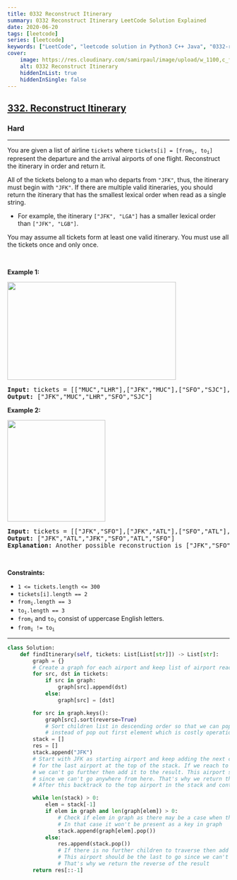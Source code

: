 ```yaml
---
title: 0332 Reconstruct Itinerary
summary: 0332 Reconstruct Itinerary LeetCode Solution Explained
date: 2020-06-20
tags: [leetcode]
series: [leetcode]
keywords: ["LeetCode", "leetcode solution in Python3 C++ Java", "0332-reconstruct-itinerary LeetCode Solution Explained"]
cover:
    image: https://res.cloudinary.com/samirpaul/image/upload/w_1100,c_fit,co_rgb:FFFFFF,l_text:Arial_75_bold:0332 Reconstruct Itinerary - Solution Explained/problem-solving.webp
    alt: 0332 Reconstruct Itinerary
    hiddenInList: true
    hiddenInSingle: false
---
```



<h2><a href="https://leetcode.com/problems/reconstruct-itinerary/">332. Reconstruct Itinerary</a></h2><h3>Hard</h3><hr><div><p>You are given a list of airline <code>tickets</code> where <code>tickets[i] = [from<sub>i</sub>, to<sub>i</sub>]</code> represent the departure and the arrival airports of one flight. Reconstruct the itinerary in order and return it.</p>

<p>All of the tickets belong to a man who departs from <code>"JFK"</code>, thus, the itinerary must begin with <code>"JFK"</code>. If there are multiple valid itineraries, you should return the itinerary that has the smallest lexical order when read as a single string.</p>

<ul>
	<li>For example, the itinerary <code>["JFK", "LGA"]</code> has a smaller lexical order than <code>["JFK", "LGB"]</code>.</li>
</ul>

<p>You may assume all tickets form at least one valid itinerary. You must use all the tickets once and only once.</p>

<p>&nbsp;</p>
<p><strong class="example">Example 1:</strong></p>
<img alt="" src="https://assets.leetcode.com/uploads/2021/03/14/itinerary1-graph.jpg" style="width: 382px; height: 222px;">
<pre><strong>Input:</strong> tickets = [["MUC","LHR"],["JFK","MUC"],["SFO","SJC"],["LHR","SFO"]]
<strong>Output:</strong> ["JFK","MUC","LHR","SFO","SJC"]
</pre>

<p><strong class="example">Example 2:</strong></p>
<img alt="" src="https://assets.leetcode.com/uploads/2021/03/14/itinerary2-graph.jpg" style="width: 222px; height: 230px;">
<pre><strong>Input:</strong> tickets = [["JFK","SFO"],["JFK","ATL"],["SFO","ATL"],["ATL","JFK"],["ATL","SFO"]]
<strong>Output:</strong> ["JFK","ATL","JFK","SFO","ATL","SFO"]
<strong>Explanation:</strong> Another possible reconstruction is ["JFK","SFO","ATL","JFK","ATL","SFO"] but it is larger in lexical order.
</pre>

<p>&nbsp;</p>
<p><strong>Constraints:</strong></p>

<ul>
	<li><code>1 &lt;= tickets.length &lt;= 300</code></li>
	<li><code>tickets[i].length == 2</code></li>
	<li><code>from<sub>i</sub>.length == 3</code></li>
	<li><code>to<sub>i</sub>.length == 3</code></li>
	<li><code>from<sub>i</sub></code> and <code>to<sub>i</sub></code> consist of uppercase English letters.</li>
	<li><code>from<sub>i</sub> != to<sub>i</sub></code></li>
</ul>
</div>

---




```python
class Solution:
    def findItinerary(self, tickets: List[List[str]]) -> List[str]:
        graph = {}
        # Create a graph for each airport and keep list of airport reachable from it
        for src, dst in tickets:
            if src in graph:
                graph[src].append(dst)
            else:
                graph[src] = [dst]

        for src in graph.keys():
            graph[src].sort(reverse=True)
            # Sort children list in descending order so that we can pop last element 
            # instead of pop out first element which is costly operation
        stack = []
        res = []
        stack.append("JFK")
        # Start with JFK as starting airport and keep adding the next child to traverse 
        # for the last airport at the top of the stack. If we reach to an airport from where 
        # we can't go further then add it to the result. This airport should be the last to go 
        # since we can't go anywhere from here. That's why we return the reverse of the result
        # After this backtrack to the top airport in the stack and continue to traaverse it's children

        while len(stack) > 0:
            elem = stack[-1]
            if elem in graph and len(graph[elem]) > 0: 
                # Check if elem in graph as there may be a case when there is no out edge from an airport 
                # In that case it won't be present as a key in graph
                stack.append(graph[elem].pop())
            else:
                res.append(stack.pop())
                # If there is no further children to traverse then add that airport to res
                # This airport should be the last to go since we can't anywhere from this
                # That's why we return the reverse of the result
        return res[::-1]

```
